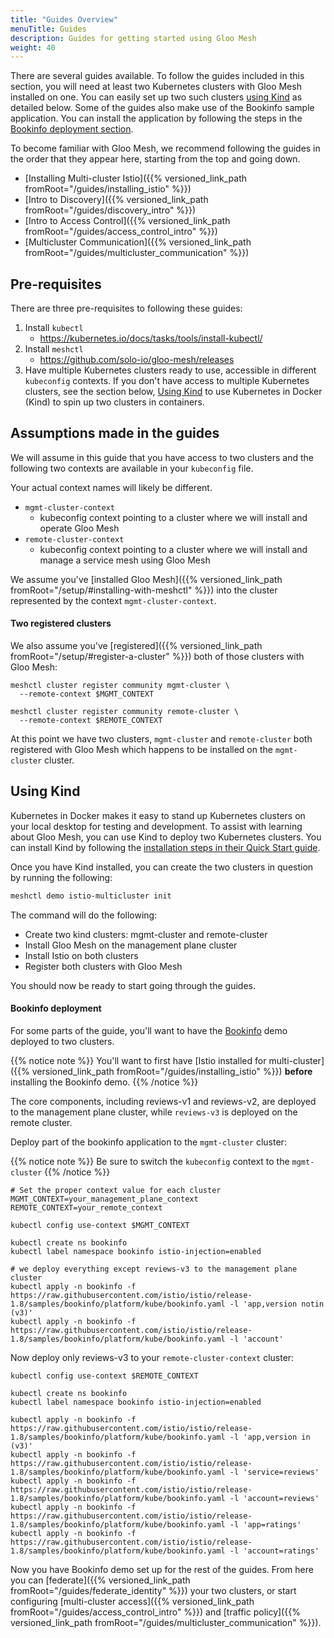 ```yaml
---
title: "Guides Overview"
menuTitle: Guides
description: Guides for getting started using Gloo Mesh
weight: 40
---
```


There are several guides available. To follow the guides included in this section, you will need at least two Kubernetes clusters with Gloo Mesh installed on one. You can easily set up two such clusters [using Kind](#using-kind) as detailed below. Some of the guides also make use of the Bookinfo sample application. You can install the application by following the steps in the [Bookinfo deployment section](#bookinfo-deployment).

To become familiar with Gloo Mesh, we recommend following the guides in the order that they appear here, starting from the top and going down.

* [Installing Multi-cluster Istio]({{% versioned_link_path fromRoot="/guides/installing_istio" %}})
* [Intro to Discovery]({{% versioned_link_path fromRoot="/guides/discovery_intro" %}})
* [Intro to Access Control]({{% versioned_link_path fromRoot="/guides/access_control_intro" %}})
* [Multicluster Communication]({{% versioned_link_path fromRoot="/guides/multicluster_communication" %}})

## Pre-requisites

There are three pre-requisites to following these guides:

1. Install `kubectl`
    - https://kubernetes.io/docs/tasks/tools/install-kubectl/
2. Install `meshctl`
    - https://github.com/solo-io/gloo-mesh/releases
3. Have multiple Kubernetes clusters ready to use, accessible in different `kubeconfig` contexts. If you don't have access to multiple Kubernetes clusters, see the section below, [Using Kind](#using-kind) to use Kubernetes in Docker (Kind) to spin up two clusters in containers.


## Assumptions made in the guides

We will assume in this guide that you have access to two clusters and the following two contexts are available in your `kubeconfig` file. 

Your actual context names will likely be different.

* `mgmt-cluster-context`
    - kubeconfig context pointing to a cluster where we will install and operate Gloo Mesh
* `remote-cluster-context`
    - kubeconfig context pointing to a cluster where we will install and manage a service mesh using Gloo Mesh 

We assume you've [installed Gloo Mesh]({{% versioned_link_path fromRoot="/setup/#installing-with-meshctl" %}}) into the cluster represented by the context `mgmt-cluster-context`.


#### Two registered clusters
We also assume you've [registered]({{% versioned_link_path fromRoot="/setup/#register-a-cluster" %}}) both of those clusters with Gloo Mesh:


```shell
meshctl cluster register community mgmt-cluster \
  --remote-context $MGMT_CONTEXT
```

```shell
meshctl cluster register community remote-cluster \
  --remote-context $REMOTE_CONTEXT
```

At this point we have two clusters, `mgmt-cluster` and `remote-cluster` both registered with Gloo Mesh which happens to be installed on the `mgmt-cluster` cluster.

## Using Kind

Kubernetes in Docker makes it easy to stand up Kubernetes clusters on your local desktop for testing and development. To assist with learning about Gloo Mesh, you can use Kind to deploy two Kubernetes clusters. You can install Kind by following the [installation steps in their Quick Start guide](https://kind.sigs.k8s.io/docs/user/quick-start/).

Once you have Kind installed, you can create the two clusters in question by running the following:

```bash
meshctl demo istio-multicluster init
```

The command will do the following:

* Create two kind clusters: mgmt-cluster and remote-cluster
* Install Gloo Mesh on the management plane cluster
* Install Istio on both clusters
* Register both clusters with Gloo Mesh

You should now be ready to start going through the guides.

#### Bookinfo deployment

For some parts of the guide, you'll want to have the [Bookinfo](https://istio.io/docs/examples/bookinfo/) demo deployed to two clusters. 

{{% notice note %}}
You'll want to first have [Istio installed for multi-cluster]({{% versioned_link_path fromRoot="/guides/installing_istio" %}}) **before** installing the Bookinfo demo. 
{{% /notice %}}

The core components, including reviews-v1 and reviews-v2, are deployed to the management plane cluster, while `reviews-v3` is deployed on the remote cluster.

Deploy part of the bookinfo application to the `mgmt-cluster` cluster:

{{% notice note %}}
Be sure to switch the `kubeconfig` context to the `mgmt-cluster`
{{% /notice %}}

```shell
# Set the proper context value for each cluster
MGMT_CONTEXT=your_management_plane_context
REMOTE_CONTEXT=your_remote_context

kubectl config use-context $MGMT_CONTEXT

kubectl create ns bookinfo
kubectl label namespace bookinfo istio-injection=enabled
​
# we deploy everything except reviews-v3 to the management plane cluster
kubectl apply -n bookinfo -f https://raw.githubusercontent.com/istio/istio/release-1.8/samples/bookinfo/platform/kube/bookinfo.yaml -l 'app,version notin (v3)'
kubectl apply -n bookinfo -f https://raw.githubusercontent.com/istio/istio/release-1.8/samples/bookinfo/platform/kube/bookinfo.yaml -l 'account'
```

Now deploy only reviews-v3 to your `remote-cluster-context` cluster:

```shell
kubectl config use-context $REMOTE_CONTEXT

kubectl create ns bookinfo
kubectl label namespace bookinfo istio-injection=enabled
​
kubectl apply -n bookinfo -f https://raw.githubusercontent.com/istio/istio/release-1.8/samples/bookinfo/platform/kube/bookinfo.yaml -l 'app,version in (v3)' 
kubectl apply -n bookinfo -f https://raw.githubusercontent.com/istio/istio/release-1.8/samples/bookinfo/platform/kube/bookinfo.yaml -l 'service=reviews' 
kubectl apply -n bookinfo -f https://raw.githubusercontent.com/istio/istio/release-1.8/samples/bookinfo/platform/kube/bookinfo.yaml -l 'account=reviews' 
kubectl apply -n bookinfo -f https://raw.githubusercontent.com/istio/istio/release-1.8/samples/bookinfo/platform/kube/bookinfo.yaml -l 'app=ratings' 
kubectl apply -n bookinfo -f https://raw.githubusercontent.com/istio/istio/release-1.8/samples/bookinfo/platform/kube/bookinfo.yaml -l 'account=ratings' 
```

Now you have Bookinfo demo set up for the rest of the guides. From here you can [federate]({{% versioned_link_path fromRoot="/guides/federate_identity" %}}) your two clusters, or start configuring [multi-cluster access]({{% versioned_link_path fromRoot="/guides/access_control_intro" %}}) and [traffic policy]({{% versioned_link_path fromRoot="/guides/multicluster_communication" %}}).
